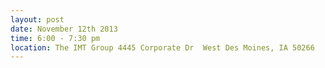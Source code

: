 ---
layout: post
date: November 12th 2013
time: 6:00 - 7:30 pm
location: The IMT Group 4445 Corporate Dr  West Des Moines, IA 50266
---